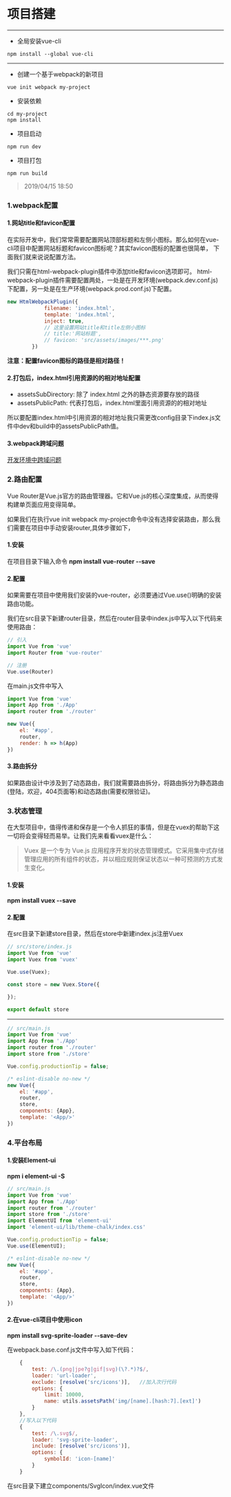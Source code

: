 # 项目搭建
---

* 全局安装vue-cli

````
npm install --global vue-cli
````
___
* 创建一个基于webpack的新项目

````
vue init webpack my-project
````

* 安装依赖

````
cd my-project
npm install
````

* 项目启动

````
npm run dev
````

* 项目打包

````
npm run build
````

> 2019/04/15 18:50

### 1.webpack配置

#### 1.网站title和favicon配置
在实际开发中，我们常常需要配置网站顶部标题和左侧小图标。那么如何在vue-cli项目中配置网站标题和favicon图标呢？其实favicon图标的配置也很简单，
下面我们就来说说配置方法。

我们只需在html-webpack-plugin插件中添加title和favicon选项即可。
html-webpack-plugin插件需要配置两处，一处是在开发环境(webpack.dev.conf.js)下配置，另一处是在生产环境(webpack.prod.conf.js)下配置。

````js
new HtmlWebpackPlugin({
            filename: 'index.html',
            template: 'index.html',
            inject: true,
            // 这里设置网站title和title左侧小图标
            // title:'网站标题',
            // favicon: 'src/assets/images/***.png'
        })
````

**注意：配置favicon图标的路径是相对路径！**

#### 2.打包后，index.html引用资源的的相对地址配置
* assetsSubDirectory: 除了 index.html 之外的静态资源要存放的路径
* assetsPublicPath: 代表打包后，index.html里面引用资源的的相对地址

所以要配置index.html中引用资源的相对地址我只需更改config目录下index.js文件中dev和build中的assetsPublicPath值。

#### 3.webpack跨域问题
[开发环境中跨域问题](https://newbiehui.github.io/webLibrary/webpackChildLibrary/wpCrossDomain.html)

### 2.路由配置
Vue Router是Vue.js官方的路由管理器。它和Vue.js的核心深度集成，从而使得构建单页面应用变得简单。

如果我们在执行vue init webpack my-project命令中没有选择安装路由，那么我们需要在项目中手动安装router,具体步骤如下，

#### 1.安装
在项目目录下输入命令 **npm install vue-router --save** 

#### 2.配置
如果需要在项目中使用我们安装的vue-router，必须要通过Vue.use()明确的安装路由功能。

我们在src目录下新建router目录，然后在router目录中index.js中写入以下代码来使用路由：
````js
// 引入
import Vue from 'vue'
import Router from 'vue-router'

// 注册
Vue.use(Router)
````

在main.js文件中写入
````js
import Vue from 'vue'
import App from './App'
import router from './router'

new Vue({
    el: '#app',
    router,
    render: h => h(App)
})
````

#### 3.路由拆分
如果路由设计中涉及到了动态路由，我们就需要路由拆分，将路由拆分为静态路由(登陆，欢迎，404页面等)和动态路由(需要权限验证)。

### 3.状态管理
在大型项目中，值得传递和保存是一个令人抓狂的事情，但是在vuex的帮助下这一切将会变得轻而易举。让我们先来看看vuex是什么：
>Vuex 是一个专为 Vue.js 应用程序开发的状态管理模式。它采用集中式存储管理应用的所有组件的状态，并以相应规则保证状态以一种可预测的方式发生变化。

#### 1.安装
**npm install vuex --save**

#### 2.配置
在src目录下新建store目录，然后在store中新建index.js注册Vuex

````js
// src/store/index.js
import Vue from 'vue'
import Vuex from 'vuex'

Vue.use(Vuex);

const store = new Vuex.Store({

});

export default store
````
___

````js
// src/main.js
import Vue from 'vue'
import App from './App'
import router from './router'
import store from './store'

Vue.config.productionTip = false;

/* eslint-disable no-new */
new Vue({
    el: '#app',
    router,
    store,
    components: {App},
    template: '<App/>'
})

````

### 4.平台布局

#### 1.安装Element-ui
**npm i element-ui -S**

````js
// src/main.js
import Vue from 'vue'
import App from './App'
import router from './router'
import store from './store'
import ElementUI from 'element-ui'
import 'element-ui/lib/theme-chalk/index.css'

Vue.config.productionTip = false;
Vue.use(ElementUI);

/* eslint-disable no-new */
new Vue({
    el: '#app',
    router,
    store,
    components: {App},
    template: '<App/>'
})
````

#### 2.在vue-cli项目中使用icon

**npm install svg-sprite-loader --save-dev**

在webpack.base.conf.js文件中写入如下代码：
````js
    {
        test: /\.(png|jpe?g|gif|svg)(\?.*)?$/,
        loader: 'url-loader',
        exclude: [resolve('src/icons')],   //加入次行代码
        options: {
            limit: 10000,
            name: utils.assetsPath('img/[name].[hash:7].[ext]')
        }
    },
    //写入以下代码
    {
        test: /\.svg$/,
        loader: 'svg-sprite-loader',
        include: [resolve('src/icons')],
        options: {
            symbolId: 'icon-[name]'
        }
    }
````

在src目录下建立components/SvgIcon/index.vue文件



